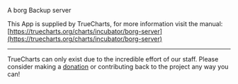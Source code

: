 A borg Backup server

This App is supplied by TrueCharts, for more information visit the manual: [https://truecharts.org/charts/incubator/borg-server](https://truecharts.org/charts/incubator/borg-server)

---

TrueCharts can only exist due to the incredible effort of our staff.
Please consider making a [donation](https://truecharts.org/sponsor) or contributing back to the project any way you can!
